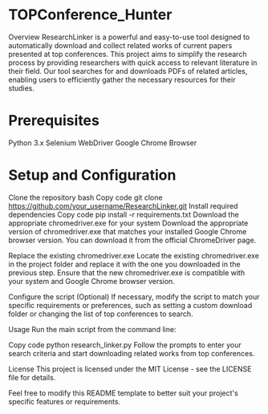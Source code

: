 # TOPConference_Hunter
Overview
ResearchLinker is a powerful and easy-to-use tool designed to automatically download and collect related works of current papers presented at top conferences. This project aims to simplify the research process by providing researchers with quick access to relevant literature in their field. Our tool searches for and downloads PDFs of related articles, enabling users to efficiently gather the necessary resources for their studies.

# Prerequisites
Python 3.x
Selenium WebDriver
Google Chrome Browser
# Setup and Configuration
Clone the repository
bash
Copy code
git clone https://github.com/your_username/ResearchLinker.git
Install required dependencies
Copy code
pip install -r requirements.txt
Download the appropriate chromedriver.exe for your system
Download the appropriate version of chromedriver.exe that matches your installed Google Chrome browser version. You can download it from the official ChromeDriver page.

Replace the existing chromedriver.exe
Locate the existing chromedriver.exe in the project folder and replace it with the one you downloaded in the previous step. Ensure that the new chromedriver.exe is compatible with your system and Google Chrome browser version.

Configure the script (Optional)
If necessary, modify the script to match your specific requirements or preferences, such as setting a custom download folder or changing the list of top conferences to search.

Usage
Run the main script from the command line:

Copy code
python research_linker.py
Follow the prompts to enter your search criteria and start downloading related works from top conferences.

License
This project is licensed under the MIT License - see the LICENSE file for details.

Feel free to modify this README template to better suit your project's specific features or requirements.
